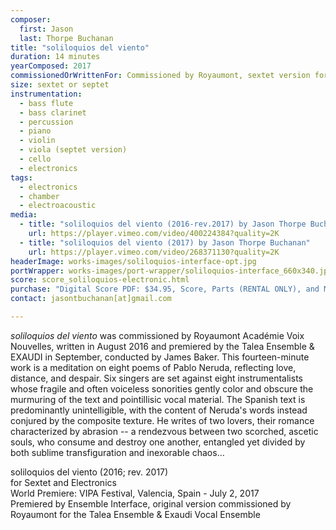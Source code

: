 ```yaml
---
composer:
  first: Jason
  last: Thorpe Buchanan
title: "soliloquios del viento"
duration: 14 minutes
yearComposed: 2017
commissionedOrWrittenFor: Commissioned by Royaumont, sextet version for Ensemble Interface
size: sextet or septet
instrumentation:
  - bass flute
  - bass clarinet
  - percussion
  - piano
  - violin
  - viola (septet version)
  - cello
  - electronics
tags:
  - electronics
  - chamber
  - electroacoustic
media:
  - title: "soliloquios del viento (2016-rev.2017) by Jason Thorpe Buchanan - Ensemble Interface, TRANSIT Festival"
    url: https://player.vimeo.com/video/400224384?quality=2K
  - title: "soliloquios del viento (2017) by Jason Thorpe Buchanan"
    url: https://player.vimeo.com/video/268371130?quality=2K
headerImage: works-images/soliloquios-interface-opt.jpg
portWrapper: works-images/port-wrapper/soliloquios-interface_660x340.jpg
score: score_soliloquios-electronic.html
purchase: "Digital Score PDF: $34.95, Score, Parts (RENTAL ONLY), and Max Patch: $109.95"
contact: jasontbuchanan[at]gmail.com

---
```



<em>soliloquios del viento</em> was commissioned by Royaumont Académie Voix Nouvelles, written in August 2016 and premiered by the Talea Ensemble & EXAUDI in September, conducted by James Baker. This fourteen-minute work is a meditation on eight poems of Pablo Neruda, reflecting love, distance, and despair. Six singers are set against eight instrumentalists whose fragile and often voiceless sonorities gently color and obscure the murmuring of the text and pointillisic vocal material. The Spanish text is predominantly unintelligible, with the content of Neruda's words instead conjured by the composite texture. He writes of two lovers, their romance characterized by abrasion -- a rendezvous between two scorched, ascetic souls, who consume and destroy one another, entangled yet divided by both sublime transfiguration and inexorable chaos…


soliloquios del viento (2016; rev. 2017)<br>
	    for Sextet and Electronics<br>
World Premiere: VIPA Festival, Valencia, Spain - July 2, 2017<br>
Premiered by Ensemble Interface, original version commissioned by Royaumont for the Talea Ensemble & Exaudi Vocal Ensemble
